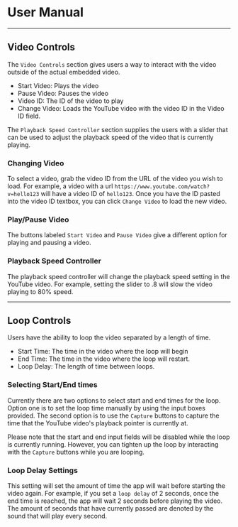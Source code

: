 # User Manual

---

## Video Controls
The `Video Controls` section gives users a way to interact with the video outside of the actual embedded video.
- Start Video: Plays the video
- Pause Video: Pauses the video
- Video ID: The ID of the video to play
- Change Video: Loads the YouTube video with the video ID in the Video ID field.

The `Playback Speed Controller` section supplies the users with a slider that can be used to adjust the playback speed
of the video that is currently playing.

### Changing Video
To select a video, grab the video ID from the URL of the video you wish to load. For example, a video with a url
`https://www.youtube.com/watch?v=hello123` will have a video ID of `hello123`. Once you have the ID pasted into the
video ID textbox, you can click `Change Video` to load the new video.

### Play/Pause Video
The buttons labeled `Start Video` and `Pause Video` give a different option for playing and pausing a video.

### Playback Speed Controller
The playback speed controller will change the playback speed setting in the YouTube video. For example, setting the
slider to .8 will slow the video playing to 80% speed.

---

## Loop Controls
Users have the ability to loop the video separated by a length of time.
- Start Time: The time in the video where the loop will begin
- End Time: The time in the video where the loop will restart.
- Loop Delay: The length of time between loops.

### Selecting Start/End times
Currently there are two options to select start and end times for the loop. Option one is to set the loop time manually
by using the input boxes provided. The second option is to use the `Capture` buttons to capture the time that the
YouTube video's playback pointer is currently at.

Please note that the start and end input fields will be disabled while the loop is currently running. However, you can
tighten up the loop by interacting with the `Capture` buttons while you are looping.

### Loop Delay Settings
This setting will set the amount of time the app will wait before starting the video again. For example, if you set a
`loop delay` of 2 seconds, once the end time is reached, the app will wait 2 seconds before playing the video. The
amount of seconds that have currently passed are denoted by the sound that will play every second.